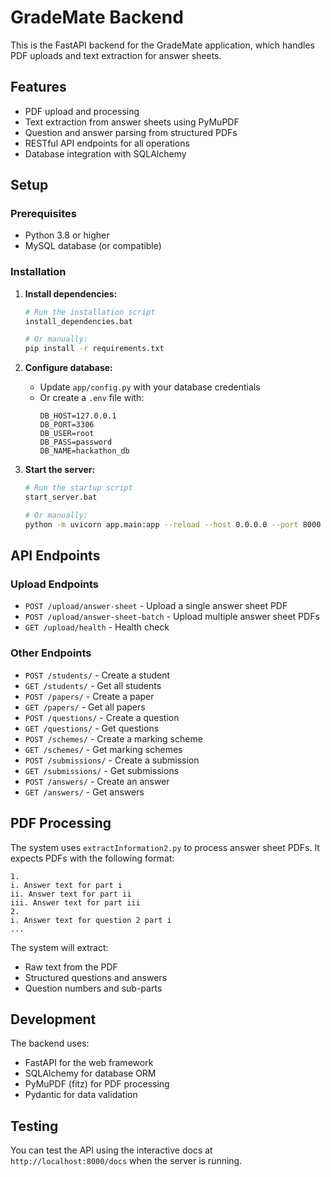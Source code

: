 # GradeMate Backend

This is the FastAPI backend for the GradeMate application, which handles PDF uploads and text extraction for answer sheets.

## Features

- PDF upload and processing
- Text extraction from answer sheets using PyMuPDF
- Question and answer parsing from structured PDFs
- RESTful API endpoints for all operations
- Database integration with SQLAlchemy

## Setup

### Prerequisites

- Python 3.8 or higher
- MySQL database (or compatible)

### Installation

1. **Install dependencies:**
   ```bash
   # Run the installation script
   install_dependencies.bat
   
   # Or manually:
   pip install -r requirements.txt
   ```

2. **Configure database:**
   - Update `app/config.py` with your database credentials
   - Or create a `.env` file with:
     ```
     DB_HOST=127.0.0.1
     DB_PORT=3306
     DB_USER=root
     DB_PASS=password
     DB_NAME=hackathon_db
     ```

3. **Start the server:**
   ```bash
   # Run the startup script
   start_server.bat
   
   # Or manually:
   python -m uvicorn app.main:app --reload --host 0.0.0.0 --port 8000
   ```

## API Endpoints

### Upload Endpoints

- `POST /upload/answer-sheet` - Upload a single answer sheet PDF
- `POST /upload/answer-sheet-batch` - Upload multiple answer sheet PDFs
- `GET /upload/health` - Health check

### Other Endpoints

- `POST /students/` - Create a student
- `GET /students/` - Get all students
- `POST /papers/` - Create a paper
- `GET /papers/` - Get all papers
- `POST /questions/` - Create a question
- `GET /questions/` - Get questions
- `POST /schemes/` - Create a marking scheme
- `GET /schemes/` - Get marking schemes
- `POST /submissions/` - Create a submission
- `GET /submissions/` - Get submissions
- `POST /answers/` - Create an answer
- `GET /answers/` - Get answers

## PDF Processing

The system uses `extractInformation2.py` to process answer sheet PDFs. It expects PDFs with the following format:

```
1.
i. Answer text for part i
ii. Answer text for part ii
iii. Answer text for part iii
2.
i. Answer text for question 2 part i
...
```

The system will extract:
- Raw text from the PDF
- Structured questions and answers
- Question numbers and sub-parts

## Development

The backend uses:
- FastAPI for the web framework
- SQLAlchemy for database ORM
- PyMuPDF (fitz) for PDF processing
- Pydantic for data validation

## Testing

You can test the API using the interactive docs at `http://localhost:8000/docs` when the server is running.
